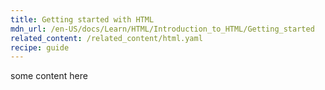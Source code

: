 ```yaml
---
title: Getting started with HTML
mdn_url: /en-US/docs/Learn/HTML/Introduction_to_HTML/Getting_started
related_content: /related_content/html.yaml
recipe: guide
---
```

some content here
